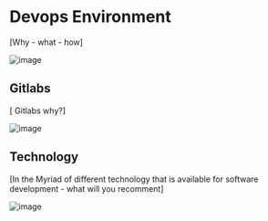 # Devops Environment

[Why - what - how]

![image](https://github.com/AARHUS-TECH/KubernetesServer/assets/44589560/d4b1d6c0-a1eb-49bb-9c6e-19feb58a8907)

## Gitlabs
[ Gitlabs why?]

![image](https://github.com/AARHUS-TECH/KubernetesServer/assets/44589560/935cb334-b098-4635-806c-a34bf3ec11d7)

## Technology
[In the Myriad of different technology that is available for software development - what will you recomment]

![image](https://github.com/AARHUS-TECH/KubernetesServer/assets/44589560/612b347f-cd32-40ee-b7af-2cb16f9d0eb6)
